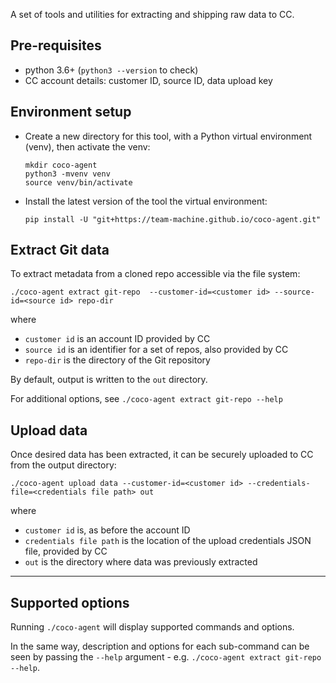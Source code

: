 A set of tools and utilities for extracting and shipping raw data to CC.

## Pre-requisites

- python 3.6+ (`python3 --version` to check)
- CC account details: customer ID, source ID, data upload key

## Environment setup

- Create a new directory for this tool, with a Python virtual environment (venv), then activate the venv:

  ```
  mkdir coco-agent
  python3 -mvenv venv
  source venv/bin/activate
  ```

- Install the latest version of the tool the virtual environment:

  ```
  pip install -U "git+https://team-machine.github.io/coco-agent.git"
  ```

## Extract Git data

To extract metadata from a cloned repo accessible via the file system:

```
./coco-agent extract git-repo  --customer-id=<customer id> --source-id=<source id> repo-dir
```

where

- `customer id` is an account ID provided by CC
- `source id` is an identifier for a set of repos, also provided by CC
- `repo-dir` is the directory of the Git repository

By default, output is written to the `out` directory.

For additional options, see `./coco-agent extract git-repo --help`

## Upload data

Once desired data has been extracted, it can be securely uploaded to CC from the output directory:

```
./coco-agent upload data --customer-id=<customer id> --credentials-file=<credentials file path> out
```

where

- `customer id` is, as before the account ID
- `credentials file path` is the location of the upload credentials JSON file, provided by CC
- `out` is the directory where data was previously extracted

---

## Supported options

Running `./coco-agent` will display supported commands and options.

In the same way, description and options for each sub-command can be seen by passing the `--help` argument - e.g. `./coco-agent extract git-repo --help`.
